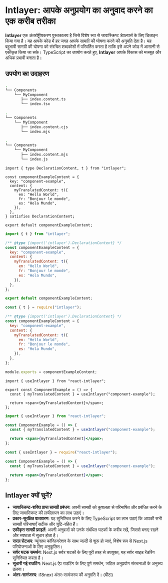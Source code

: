 # Intlayer: आपके अनुप्रयोग का अनुवाद करने का एक करीब तरीका

**Intlayer** एक अंतर्राष्ट्रीयकरण पुस्तकालय है जिसे विशेष रूप से जावास्क्रिप्ट डेवलपर्स के लिए डिज़ाइन किया गया है। यह आपके कोड में हर जगह आपके सामग्री की घोषणा करने की अनुमति देता है। यह बहुभाषी सामग्री की घोषणा को संरचित शब्दकोशों में परिवर्तित करता है ताकि इसे अपने कोड में आसानी से एकीकृत किया जा सके। TypeScript का उपयोग करते हुए, **Intlayer** आपके विकास को मजबूत और अधिक प्रभावी बनाता है।

## उपयोग का उदाहरण

```bash codeFormat="typescript"
.
└── Components
    └── MyComponent
       ├── index.content.ts
       └── index.tsx
```

```bash codeFormat="commonjs"
.
└── Components
    └── MyComponent
       ├── index.content.cjs
       └── index.mjs
```

```bash codeFormat="esm"
.
└── Components
    └── MyComponent
       ├── index.content.mjs
       └── index.js
```

```tsx fileName="./Components/MyComponent/index.content.ts" codeFormat="typescript"
import { type DeclarationContent, t } from "intlayer";

const componentExampleContent = {
  key: "component-example",
  content: {
    myTranslatedContent: t({
      en: "Hello World",
      fr: "Bonjour le monde",
      es: "Hola Mundo",
    }),
  },
} satisfies DeclarationContent;

export default componentExampleContent;
```

```jsx fileName="./Components/MyComponent/index.mjx" codeFormat="esm"
import { t } from "intlayer";

/** @type {import('intlayer').DeclarationContent} */
const componentExampleContent = {
  key: "component-example",
  content: {
    myTranslatedContent: t({
      en: "Hello World",
      fr: "Bonjour le monde",
      es: "Hola Mundo",
    }),
  },
};

export default componentExampleContent;
```

```jsx fileName="./Components/MyComponent/index.csx" codeFormat="commonjs"
const { t } = require("intlayer");

/** @type {import('intlayer').DeclarationContent} */
const componentExampleContent = {
  key: "component-example",
  content: {
    myTranslatedContent: t({
      en: "Hello World",
      fr: "Bonjour le monde",
      es: "Hola Mundo",
    }),
  },
};

module.exports = componentExampleContent;
```

```tsx fileName="./Components/MyComponent/index.tsx" codeFormat="typescript"
import { useIntlayer } from "react-intlayer";

export const ComponentExample = () => {
  const { myTranslatedContent } = useIntlayer("component-example");

  return <span>{myTranslatedContent}</span>;
};
```

```jsx fileName="./Components/MyComponent/index.mjx" codeFormat="esm"
import { useIntlayer } from "react-intlayer";

const ComponentExample = () => {
  const { myTranslatedContent } = useIntlayer("component-example");

  return <span>{myTranslatedContent}</span>;
};
```

```jsx fileName="./Components/MyComponent/index.csx" codeFormat="commonjs"
const { useIntlayer } = require("react-intlayer");

const ComponentExample = () => {
  const { myTranslatedContent } = useIntlayer("component-example");

  return <span>{myTranslatedContent}</span>;
};
```

## Intlayer क्यों चुनें?

- **जावास्क्रिप्ट-शक्ति प्राप्त सामग्री प्रबंधन**: अपनी सामग्री को कुशलता से परिभाषित और प्रबंधित करने के लिए जावास्क्रिप्ट की लचीलापन का लाभ उठाएं।
- **प्रकार-सुरक्षित वातावरण**: यह सुनिश्चित करने के लिए TypeScript का लाभ उठाएं कि आपकी सभी सामग्री परिभाषाएँ सटीक और त्रुटि-रहित हैं।
- **एकीकृत सामग्री फ़ाइलें**: अपनी अनुवादों को उनके संबंधित घटकों के करीब रखें, जिससे बनाए रखने और स्पष्टता में सुधार होता है।
- **सरल सेटअप**: न्यूनतम कॉन्फ़िगरेशन के साथ जल्दी से शुरू हो जाएं, विशेष रूप से Next.js परियोजनाओं के लिए अनुकूलित।
- **सर्वर घटक समर्थन**: Next.js सर्वर घटकों के लिए पूरी तरह से उपयुक्त, यह सर्वर साइड रेंडरिंग सुनिश्चित करता है।
- **सुधारी गई राउटिंग**: Next.js ऐप राउटिंग के लिए पूर्ण समर्थन, जटिल अनुप्रयोग संरचनाओं के अनुरूप ढलना।
- **अंतर-सामंजस्य**: i18next अंतर-सामंजस्य की अनुमति दें। (बीटा)
